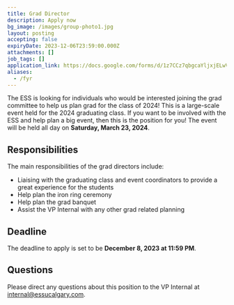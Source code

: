 ```yaml
---
title: Grad Director
description: Apply now
bg_image: /images/group-photo1.jpg
layout: posting
accepting: false
expiryDate: 2023-12-06T23:59:00.000Z
attachments: []
job_tags: []
application_link: https://docs.google.com/forms/d/1z7CCz7qbgcaYljxjELwVkGUWByC3Qo00W3J1S2FD5mo/viewform?edit_requested=true
aliases:
  - /fyr
---
```


The ESS is looking for individuals who would be interested joining the grad committee to help us plan grad for the class of 2024! This is a large-scale event held for the 2024 graduating class. If you want to be involved with the ESS and help plan a big event, then this is the position for you! The event will be held all day on **Saturday, March 23, 2024**.

## Responsibilities

The main responsibilities of the grad directors include:

- Liaising with the graduating class and event coordinators to provide a great experience for the students
- Help plan the iron ring ceremony
- Help plan the grad banquet
- Assist the VP Internal with any other grad related planning

## Deadline

The deadline to apply is set to be **December 8, 2023 at 11:59 PM**.

## Questions

Please direct any questions about this position to the VP Internal at internal@essucalgary.com.

